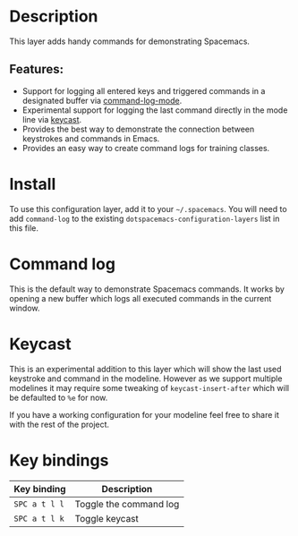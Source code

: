 Description
===========

This layer adds handy commands for demonstrating Spacemacs.

Features:
---------

-   Support for logging all entered keys and triggered commands in a
    designated buffer via
    [command-log-mode](https://github.com/lewang/command-log-mode).
-   Experimental support for logging the last command directly in the
    mode line via [keycast](https://github.com/tarsius/keycast).
-   Provides the best way to demonstrate the connection between
    keystrokes and commands in Emacs.
-   Provides an easy way to create command logs for training classes.

Install
=======

To use this configuration layer, add it to your `~/.spacemacs`. You will
need to add `command-log` to the existing
`dotspacemacs-configuration-layers` list in this file.

Command log
===========

This is the default way to demonstrate Spacemacs commands. It works by
opening a new buffer which logs all executed commands in the current
window.

Keycast
=======

This is an experimental addition to this layer which will show the last
used keystroke and command in the modeline. However as we support
multiple modelines it may require some tweaking of
`keycast-insert-after` which will be defaulted to `%e` for now.

If you have a working configuration for your modeline feel free to share
it with the rest of the project.

Key bindings
============

| Key binding   | Description            |
|---------------|------------------------|
| `SPC a t l l` | Toggle the command log |
| `SPC a t l k` | Toggle keycast         |
